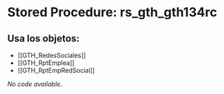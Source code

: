# Stored Procedure: rs_gth_gth134rc

## Usa los objetos:
- [[GTH_RedesSociales]]
- [[GTH_RptEmplea]]
- [[GTH_RptEmpRedSocial]]

*No code available.*
